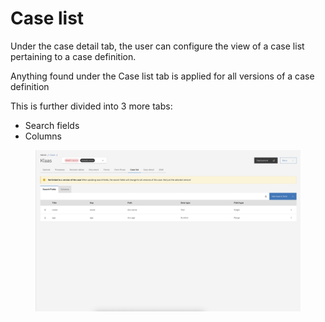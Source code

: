 # Case list

Under the case detail tab, the user can configure the view of a case list pertaining to a case definition.

Anything found under the Case list tab is applied for all versions of a case definition

This is further divided into 3 more tabs:

* Search fields
* Columns

<figure><img src="../../../.gitbook/assets/case-list.png" alt=""><figcaption></figcaption></figure>
